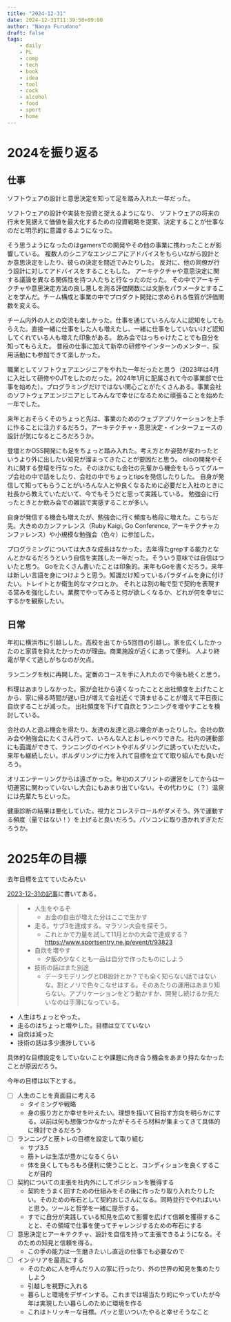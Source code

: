 ```yaml
---
title: "2024-12-31"
date: 2024-12-31T11:39:50+09:00
author: "Naoya Furudono"
draft: false
tags:
    - daily
    - PL
    - comp
    - tech
    - book
    - idea
    - tool
    - cock
    - alcohol
    - food
    - sport
    - home
---
```


# 2024を振り返る

## 仕事

ソフトウェアの設計と意思決定を知って足を踏み入れた一年だった。

ソフトウェアの設計や実装を投資と捉えるようになり、
ソフトウェアの将来の行末を見据えて価値を最大化するための投資戦略を提案、決定することが仕事なのだと明示的に意識するようになった。

そう思うようになったのはgamersでの開発やその他の事業に携わったことが影響している。
複数人のシニアなエンジニアにアドバイスをもらいながら設計とか意思決定をしたり、彼らの決定を間近でみたりした。
反対に、他の同僚が行う設計に対してアドバイスをすることもした。
アーキテクチャや意思決定に関する議論を異なる関係性を持つ人たちと行なったのだった。
その中でアーキテクチャや意思決定方法の良し悪しを測る評価関数には文脈をパラメータとすることを学んだ。チーム構成と事業の中でプロダクト開発に求められる性質が評価関数を変える。

チーム内外の人との交流も楽しかった。仕事を通じていろんな人に認知をしてもらえた。直接一緒に仕事をした人も増えたし、一緒に仕事をしていないけど認知してくれている人も増えた印象がある。
飲み会ではっちゃけたことでも自分を知ってもらえた。
普段の仕事に加えて新卒の研修やインターンのメンター、採用活動にも参加できて楽しかった。

職業としてソフトウェアエンジニアをやれた一年だったと思う（2023年は4月に入社して研修やOJTをしたのだった。2024年1月に配属されて今の事業部で仕事を始めた）。プログラミングだけではない関心ごとがたくさんある。事業会社のソフトウェアエンジニアとしてみんなで幸せになるために頑張ることを始めた一年でした。

来年とおそらくそのちょっと先は、事業のためのウェブアプリケーションを上手に作ることに注力するだろう。アーキテクチャ・意思決定・インターフェースの設計が気になるところだろうか。

登壇とかOSS開発にも足をちょっと踏み入れた。考え方とか姿勢が変わったというより外に出したい知見が溜まってきたことが要因だと思う。
clioの開発やそれに関する登壇を行なった。そのほかにも会社の先輩から機会をもらってグループ会社の中で話をしたり、会社の中でちょっとtipsを発信したりした。
自身が発信して知ってもらうことがいろんな人と仲良くなるために必要だと入社のときに社長から教えていただいて、今でもそうだと思って実践している。
勉強会に行ったときとか飲み会での雑談で実感することが多い。

自身が発信する機会も増えたが、勉強会に行く頻度も格段に増えた。こちらだ先。大きめのカンファレンス（Ruby Kaigi, Go Conference, アーキテクチャカンファレンス）や小規模な勉強会（色々）に参加した。

プログラミングについては大きな成長はなかった。去年得たgrepする能力となんとかなるだろうという自信を実践した一年だった。そういう意味では自信はついたと思う。
Goをたくさん書いたことは印象的。来年もGoを書くだろう。来年は新しい言語を身につけようと思う。知識だけ知っているパラダイムを身に付けたい。トレイトとか衛生的なマクロとか。
それとは別の軸で型で契約を表現する営みを強化したい。業務でやってみると何が欲しくなるか、どれが何を幸せにするかを観察したい。

## 日常

年初に横浜市に引越しした。高校を出てから5回目の引越し。家を広くしたかったのと家賃を抑えたかったのが理由。商業施設が近くにあって便利。
人より終電が早くて逃しがちなのが欠点。

ランニングを秋に再開した。定番のコースを手に入れたので今後も続くと思う。

料理はあまりしなかった。家が会社から遠くなったことと出社頻度を上げたことから、家に帰る時間が遅い日が増えて会社近くで済ませることが増えて平日夜に自炊することが減った。
出社頻度を下げて自炊とランニングを増やすことを検討している。

会社の人と遊ぶ機会を得たり、友達の友達と遊ぶ機会があったりした。会社の飲み会や勉強会にたくさん行って、いろんな人とおしゃべりできた。社内の運動部にも面識ができて、ランニングのイベントやボルダリングに誘っていただいた。
来年も継続したい。ボルダリングに力を入れて目標を立てて取り組んでも良いだろう。

オリエンテーリングからは遠ざかった。年初のスプリントの運営をしてからは一切運営に関わっていないし大会にもあまり出ていない。その代わりに（？）温泉には先輩たちといった。

健康診断の結果は悪化していた。視力とコレステロールがダメそう。外で運動する頻度（量ではない！）を上げると良いだろう。パソコンに取り憑かれすぎただろうか。

# 2025年の目標

去年目標を立てていたみたい

[2023-12-31の記事](/posts/2023-12-31/)に書いてある。

> - 人生をやるぞ
>     - お金の自由が増えた分はここで生かす
> - 走る。サブ3を達成する。マラソン大会を探そう。
>     - これとかで力量を試して11月とかの大会で達成する？ https://www.sportsentry.ne.jp/event/t/93823
> - 自炊を増やす
>     - 夕飯の少なくとも一品は自分で作ったものにしよう
> - 技術の話はまた別途
>     - データモデリングとDB設計とか？でも全く知らない話ではないな。割とノリで色々こなせはする。そのあたりの運用はあまり知らない。アプリケーションをどう動かすか、開発し続けるか見たいなのは手薄になっている。

- 人生はちょっとやった。
- 走るのはちょっと増やした。目標は立てていない
- 自炊は減った
- 技術の話は多少進捗している

具体的な目標設定をしていないことや課題に向き合う機会をあまり持たなかったことが原因だろう。

今年の目標は以下とする。

- [ ] 人生のことを真面目に考える
  - タイミングや戦略
  - 身の振り方とか幸せを叶えたい。理想を描いて目指す方向を明らかにする。以前は何も想像つかなかったがそろそろ材料が集まってきて具体的に検討できるだろう
- [ ] ランニングと筋トレの目標を設定して取り組む
  - サブ3.5
  - 筋トレは生活が豊かになるくらい
  - 体を良くしてもろもろ便利に使うことと、コンディションを良くすることが目的
- [ ] 契約についての主張を社内外にしてポジションを獲得する
  - 契約をうまく回すための仕組みをその後に作ったり取り入れたりしたい。そのための布石として契約おじさんになる。同時並行でやればいいと思う。ツールと哲学を一緒に提示する。
  - すでに自分が実践している知見を広めて影響を広げて信頼を獲得することと、その領域で仕事を使ってチャレンジするための布石にする
- [ ] 意思決定とアーキテクチャ、設計を自信を持って主張できるようになる。そのための知見と信頼を得る。
  - この手の能力は一生磨きたいし直近の仕事でも必要なので
- [ ] インテリアを最高にする
  - そのために人を呼んだり人の家に行ったり、外の世界の知見を集めたりしよう
  - 引越しを視野に入れる
  - 暮らしと環境をデザインする。これまでは場当たり的にやっていたが今年は実現したい暮らしのために環境を作る
  - これはトリッキーな目標。パッと思いついたやると幸せそうなこと
